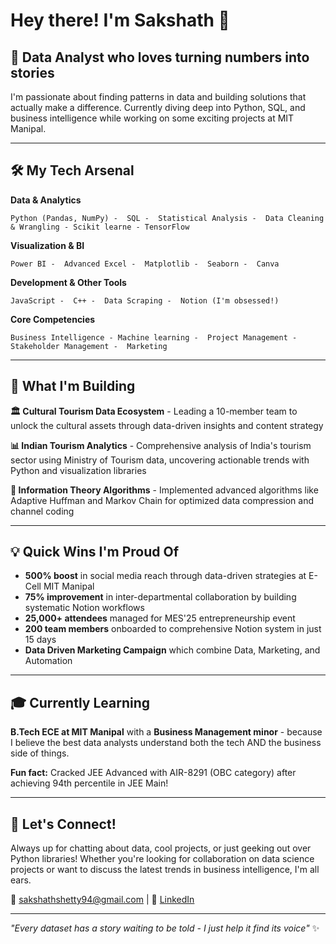 # Hey there! I'm Sakshath 👋

## 🎯 Data Analyst who loves turning numbers into stories

I'm passionate about finding patterns in data and building solutions that actually make a difference. Currently diving deep into Python, SQL, and business intelligence while working on some exciting projects at MIT Manipal.

---

## 🛠️ My Tech Arsenal

**Data & Analytics**
```
Python (Pandas, NumPy) -  SQL -  Statistical Analysis -  Data Cleaning & Wrangling - Scikit learne - TensorFlow
```

**Visualization & BI**
```
Power BI -  Advanced Excel -  Matplotlib -  Seaborn -  Canva
```

**Development & Other Tools**
```
JavaScript -  C++ -  Data Scraping -  Notion (I'm obsessed!)
```

**Core Competencies**
```
Business Intelligence - Machine learning -  Project Management -  Stakeholder Management -  Marketing
```

---

## 🚀 What I'm Building

**🏛️ Cultural Tourism Data Ecosystem** - Leading a 10-member team to unlock the cultural assets through data-driven insights and content strategy

**📊 Indian Tourism Analytics** - Comprehensive analysis of India's tourism sector using Ministry of Tourism data, uncovering actionable trends with Python and visualization libraries

**🔧 Information Theory Algorithms** - Implemented advanced algorithms like Adaptive Huffman and Markov Chain for optimized data compression and channel coding

---

## 💡 Quick Wins I'm Proud Of

- **500% boost** in social media reach through data-driven strategies at E-Cell MIT Manipal
- **75% improvement** in inter-departmental collaboration by building systematic Notion workflows
- **25,000+ attendees** managed for MES'25 entrepreneurship event
- **200 team members** onboarded to comprehensive Notion system in just 15 days
- **Data Driven Marketing Campaign** which combine Data, Marketing, and Automation 

---

## 🎓 Currently Learning

**B.Tech ECE at MIT Manipal** with a **Business Management minor** - because I believe the best data analysts understand both the tech AND the business side of things.

**Fun fact:** Cracked JEE Advanced with AIR-8291 (OBC category) after achieving 94th percentile in JEE Main!

---

## 🤝 Let's Connect!

Always up for chatting about data, cool projects, or just geeking out over Python libraries! Whether you're looking for collaboration on data science projects or want to discuss the latest trends in business intelligence, I'm all ears.

📧 sakshathshetty94@gmail.com | 💼 [LinkedIn](https://linkedin.com/in/sakshath-shetty)

---

*"Every dataset has a story waiting to be told - I just help it find its voice"* ✨
